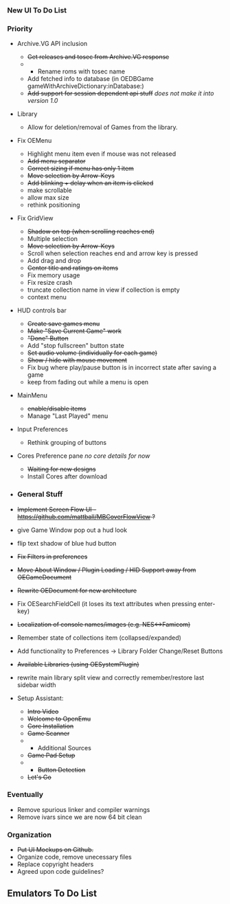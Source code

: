 ### New UI To Do List

### Priority
* Archive.VG API inclusion
    * <strike>Get releases and tosec from Archive.VG response</strike>
    * * Rename roms with tosec name
    * Add fetched info to database (in OEDBGame gameWithArchiveDictionary:inDatabase:)
    * <strike>Add support for session dependent api stuff</strike> _does not make it into version 1.0_
* Library
    * Allow for deletion/removal of Games from the library.
* Fix OEMenu
    * Highlight menu item even if mouse was not released
    * <strike>Add menu separator</strike>
    * <strike>Correct sizing if menu has only 1 item</strike>
    * <strike>Move selection by Arrow-Keys</strike>
    * <strike>Add blinking + delay when an item is clicked</strike>
    * make scrollable
    * allow max size
    * rethink positioning
* Fix GridView
    * <strike>Shadow on top (when scrolling reaches end)</strike>
    * Multiple selection
    * <strike>Move selection by Arrow-Keys</strike>
    * Scroll when selection reaches end and arrow key is pressed
    * Add drag and drop
    * <strike>Center title and ratings on items</strike>
    * Fix memory usage
    * Fix resize crash
    * truncate collection name in view if collection is empty
    * context menu
* HUD controls bar
    * <strike>Create save games menu</strike>
    * <strike>Make "Save Current Game" work</strike>
    * <strike>"Done" Button</strike>
    * Add "stop fullscreen" button state
    * <strike>Set audio volume (individually for each game)</strike>
    * <strike>Show / hide with mouse movement</strike>
    * Fix bug where play/pause button is in incorrect state after saving a game
    * keep from fading out while a menu is open
* MainMenu
    * <strike>enable/disable items</strike>
    * Manage "Last Played" menu
* Input Preferences
    * Rethink grouping of buttons
* Cores Preference pane _no core details for now_
    * <strike>Waiting for new designs</strike>
    * Install Cores after download

* ### General Stuff
* <strike>Implement Screen Flow UI - https://github.com/mattball/MBCoverFlowView ? </strike>
* give Game Window pop out a hud look
* flip text shadow of blue hud button
* <strike>Fix Filters in preferences</strike>
* <strike>Move About Window / Plugin Loading / HID Support away from OEGameDocument</strike>
* <strike>Rewrite OEDocument for new architecture</strike>
* Fix OESearchFieldCell (it loses its text attributes when pressing enter-key)
* <strike>Localization of console names/images (e.g. NES<->Famicom)</strike>
* Remember state of collections item (collapsed/expanded)
* Add functionality to Preferences -> Library Folder Change/Reset Buttons
* <strike>Available Libraries (using OESystemPlugin)</strike>
* rewrite main library split view and correctly remember/restore last sidebar width

* Setup Assistant: 
    * <strike>Intro Video</strike>
    * <strike>Welcome to OpenEmu</strike>
    * <strike>Core Installation</strike>
    * <strike>Game Scanner</strike>
    *    * Additional Sources
    * <strike>Game Pad Setup</strike>
    *    * <strike>Button Detection</strike>
    * <strike>Let's Go</strike>

### Eventually
* Remove spurious linker and compiler warnings
* Remove ivars since we are now 64 bit clean

### Organization
* <strike>Put UI Mockups on Github.</strike>
* Organize code, remove unecessary files
* Replace copyright headers
* Agreed upon code guidelines?

## Emulators To Do List